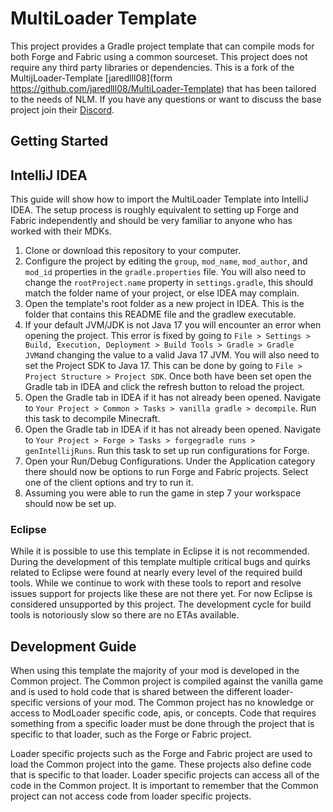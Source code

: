 # MultiLoader Template

This project provides a Gradle project template that can compile mods for both Forge and Fabric using a common sourceset. This project does not require any third party libraries or dependencies. 
This is a fork of the MultijLoader-Template [jaredlll08](form https://github.com/jaredlll08/MultiLoader-Template) that has been tailored to the needs of NLM. If you have any questions or want to discuss the base project join their [Discord](https://discord.myceliummod.network).

## Getting Started

## IntelliJ IDEA
This guide will show how to import the MultiLoader Template into IntelliJ IDEA. The setup process is roughly equivalent to setting up Forge and Fabric independently and should be very familiar to anyone who has worked with their MDKs.

1. Clone or download this repository to your computer.
2. Configure the project by editing the `group`, `mod_name`, `mod_author`, and `mod_id` properties in the `gradle.properties` file. You will also need to change the `rootProject.name`  property in `settings.gradle`, this should match the folder name of your project, or else IDEA may complain.
3. Open the template's root folder as a new project in IDEA. This is the folder that contains this README file and the gradlew executable.
4. If your default JVM/JDK is not Java 17 you will encounter an error when opening the project. This error is fixed by going to `File > Settings > Build, Execution, Deployment > Build Tools > Gradle > Gradle JVM`and changing the value to a valid Java 17 JVM. You will also need to set the Project SDK to Java 17. This can be done by going to `File > Project Structure > Project SDK`. Once both have been set open the Gradle tab in IDEA and click the refresh button to reload the project.
5. Open the Gradle tab in IDEA if it has not already been opened. Navigate to `Your Project > Common > Tasks > vanilla gradle > decompile`. Run this task to decompile Minecraft.
6. Open the Gradle tab in IDEA if it has not already been opened. Navigate to `Your Project > Forge > Tasks > forgegradle runs > genIntellijRuns`. Run this task to set up run configurations for Forge.
7. Open your Run/Debug Configurations. Under the Application category there should now be options to run Forge and Fabric projects. Select one of the client options and try to run it.
8. Assuming you were able to run the game in step 7 your workspace should now be set up.

### Eclipse
While it is possible to use this template in Eclipse it is not recommended. During the development of this template multiple critical bugs and quirks related to Eclipse were found at nearly every level of the required build tools. While we continue to work with these tools to report and resolve issues support for projects like these are not there yet. For now Eclipse is considered unsupported by this project. The development cycle for build tools is notoriously slow so there are no ETAs available.

## Development Guide
When using this template the majority of your mod is developed in the Common project. The Common project is compiled against the vanilla game and is used to hold code that is shared between the different loader-specific versions of your mod. The Common project has no knowledge or access to ModLoader specific code, apis, or concepts. Code that requires something from a specific loader must be done through the project that is specific to that loader, such as the Forge or Fabric project.

Loader specific projects such as the Forge and Fabric project are used to load the Common project into the game. These projects also define code that is specific to that loader. Loader specific projects can access all of the code in the Common project. It is important to remember that the Common project can not access code from loader specific projects.
